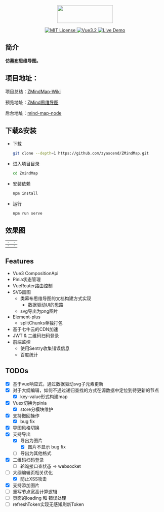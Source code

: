 <div align="center">
<img src="https://cdn.kimjisoo.cn/pic/logo.png" align="center" width="176" height="56"/>
</div>  
<p align="center">
</p>
<p align="center">
  <a href="./LICENSE">
      <img src="https://img.shields.io/github/license/zyascend/ZMindMap" alt="MIT License" />
  </a>
  <a href="https://v3.cn.vuejs.org/">
      <img src="https://img.shields.io/badge/vue.js-3.2-green" alt="Vue3.2">
  </a>
  <a href="https://map.kimjisoo.cn">
      <img src="https://img.shields.io/badge/🚀-open--in--browser-blueviolet" alt="Live Demo">
  </a>
</p>

## 简介
**仿[幕布](https://mubu.com)思维导图。**  

## 项目地址：
项目总结：[ZMindMap-Wiki](https://github.com/zyascend/ZMindMap/wiki)  

预览地址：[ZMind思维导图](https://map.kimjisoo.cn)

后台地址：[mind-map-node](https://github.com/zyascend/mind-map-node)  

## 下载&安装

- 下载

  ```bash
  git clone --depth=1 https://github.com/zyascend/ZMindMap.git
  ```

- 进入项目目录
  ```bash
  cd ZmindMap
  ```
- 安装依赖

  ```bash
  npm install
  ```

- 运行
  ```bash
  npm run serve
  ```
## 效果图

| <img src="https://github.com/zyascend/ZMindMap/blob/main/assets/export01.png?raw=true" style="zoom:20%;" /> | <img src="https://github.com/zyascend/ZMindMap/blob/main/assets/export02.png?raw=true" style="zoom:20%;" /> |
| :------------------------------------------------------------------------------: | -------------------------------------------------------------------------------- |
| <img src="https://github.com/zyascend/ZMindMap/blob/main/assets/export03.png?raw=true" style="zoom:20%;" /> | <img src="https://github.com/zyascend/ZMindMap/blob/main/assets/export04.png?raw=true" style="zoom:20%;" /> |


## Features
- Vue3 CompositionApi
- Pinia状态管理
- VueRouter路由控制
- SVG画图
  - 类幕布思维导图的文档构建方式实现
    - 数据驱动UI的思路
  - svg导出为png图片 
- Element-plus
  - splitChunks单独打包
- 基于七牛云的CDN加速
- JWT & 二维码扫码登录
- 前端监控
  - 使用Sentry收集错误信息
  - 百度统计

## TODOs
- [x] 基于vue响应式，通过数据驱动svg子元素更新
- [x] 对于大纲编辑，如何不通过递归查找的方式在源数据中定位到待更新的节点
  - [x] key-value形式构建map
- [x] Vuex切换为pinia
  - [x] store分模块维护
- [x] 支持撤回操作
  - [x] bug fix
- [x] 导图风格切换
- [x] 支持导出
  - [x] 导出为图片
    - [x] 图片不显示 bug fix
  - [ ] 导出为其他格式
- [x] 二维码扫码登录
  - [ ] 轮询接口查状态 => websocket
- [ ] 大纲编辑页相关优化
  - [x] 防止XSS攻击
- [x] 支持添加图片
- [ ] 重写节点宽高计算逻辑
- [ ] 页面的loading 和 错误处理
- [ ] refreshToken实现无感知刷新Token